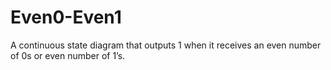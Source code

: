 # Even0-Even1
A continuous state diagram that outputs 1 when it receives an even number of 0s or even number of 1’s.
